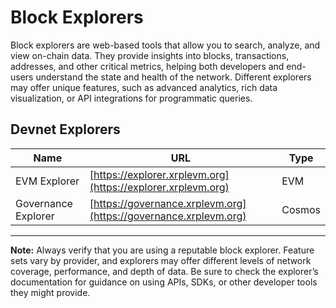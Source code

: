 # Block Explorers

Block explorers are web-based tools that allow you to search, analyze, and view on-chain data. They provide insights into blocks, transactions, addresses, and other critical metrics, helping both developers and end-users understand the state and health of the network. Different explorers may offer unique features, such as advanced analytics, rich data visualization, or API integrations for programmatic queries.

## Devnet Explorers

| Name                | URL                                                              | Type   |
| ------------------- | ---------------------------------------------------------------- | ------ |
| EVM Explorer        | [https://explorer.xrplevm.org](https://explorer.xrplevm.org)     | EVM    |
| Governance Explorer | [https://governance.xrplevm.org](https://governance.xrplevm.org) | Cosmos |

---

**Note:** Always verify that you are using a reputable block explorer. Feature sets vary by provider, and explorers may offer different levels of network coverage, performance, and depth of data. Be sure to check the explorer’s documentation for guidance on using APIs, SDKs, or other developer tools they might provide.

